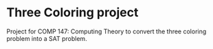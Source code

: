 # Three Coloring project

Project for COMP 147: Computing Theory to convert the three coloring problem into a SAT problem.

